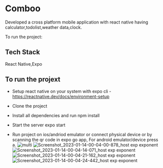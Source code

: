 
# Comboo
Developed a cross platform mobile application with react native having calculator,todolist,weather data,clock. 



To run the project:
## Tech Stack

React Native,Expo




## To run the projext

- Setup react native on your system with expo cli - https://reactnative.dev/docs/environment-setup


- Clone the project
- Install all dependencies and run npm install
- Start the server expo start
- Run project on ios/andriod emulator or connect physical device or by scanning the qr code in expo go app, For android emulator/device press a.
![multi](https://user-images.githubusercontent.com/109756367/212395072-39d0614a-6736-45d7-87f2-3faba9e3d85c.jpg)
![Screenshot_2023-01-14-00-04-00-878_host exp exponent](https://user-images.githubusercontent.com/109756367/212395083-6a991d0f-8be2-4d35-9ed0-999e2e0c6da5.jpg)
![Screenshot_2023-01-14-00-04-14-071_host exp exponent](https://user-images.githubusercontent.com/109756367/212395089-8337ab26-e98d-4898-b1db-101fa2088c15.jpg)
![Screenshot_2023-01-14-00-04-21-162_host exp exponent](https://user-images.githubusercontent.com/109756367/212395099-0b6fac44-9bb6-4e78-8837-ae354dcac2c2.jpg)
![Screenshot_2023-01-14-00-04-24-442_host exp exponent](https://user-images.githubusercontent.com/109756367/212395107-09f27a1d-2ff1-4292-8f08-b41d1a211161.jpg)
